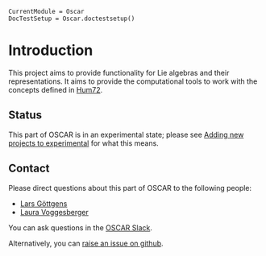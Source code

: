 ```@meta
CurrentModule = Oscar
DocTestSetup = Oscar.doctestsetup()
```

# Introduction

This project aims to provide functionality for Lie algebras and their representations.
It aims to provide the computational tools to work with the concepts defined in [Hum72](@cite).

## Status

This part of OSCAR is in an experimental state; please see [Adding new projects to experimental](@ref) for what this means.

## Contact

Please direct questions about this part of OSCAR to the following people:
* [Lars Göttgens](https://lgoe.li/)
* [Laura Voggesberger](https://www.ruhr-uni-bochum.de/ffm/Lehrstuehle/Lehrstuhl-VI/voggesberger.html)

You can ask questions in the [OSCAR Slack](https://www.oscar-system.org/community/#slack).

Alternatively, you can [raise an issue on github](https://www.oscar-system.org/community/#how-to-report-issues).
